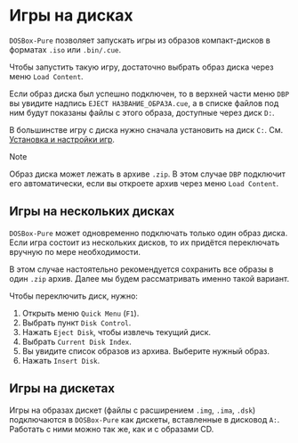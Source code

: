 # Игры на дисках

`DOSBox-Pure` позволяет запускать игры из образов компакт-дисков в форматах `.iso` или `.bin/.cue`.

Чтобы запустить такую игру, достаточно выбрать образ диска через меню `Load Content`.

Если образ диска был успешно подключен, то в верхней части меню `DBP` вы увидите надпись `EJECT НАЗВАНИЕ_ОБРАЗА.cue`,
а в списке файлов под ним будут показаны файлы с этого образа, доступные через диск `D:`.

В большинстве игру с диска нужно сначала установить на диск `C:`. См. [Установка и настройки игр](./run-games.md#Установка-и-настройки-игр).

> [!NOTE]  
> Образ диска может лежать в архиве `.zip`. В этом случае `DBP` подключит его автоматически, если вы откроете архив
> через меню `Load Content`.

## Игры на нескольких дисках

`DOSBox-Pure` может одновременно подключать только один образ диска. Если игра состоит из нескольких дисков, то
их придётся переключать вручную по мере необходимости.

В этом случае настоятельно рекомендуется сохранить все образы в один `.zip` архив. Далее мы будем рассматривать
именно такой вариант.

Чтобы переключить диск, нужно:

1. Открыть меню `Quick Menu` (`F1`).
2. Выбрать пункт `Disk Control`.
3. Нажать `Eject Disk`, чтобы извлечь текущий диск.
4. Выбрать `Current Disk Index`.
5. Вы увидите список образов из архива. Выберите нужный образ.
6. Нажать `Insert Disk`.

## Игры на дискетах

Игры на образах дискет (файлы с расширением `.img`, `.ima`, `.dsk`) подключаются в `DOSBox-Pure` как дискеты, 
вставленные в дисковод `A:`. Работать с ними можно так же, как и с образами CD.